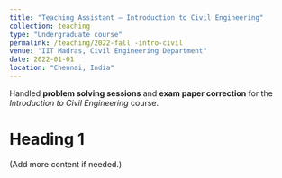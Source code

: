 ```yaml
---
title: "Teaching Assistant – Introduction to Civil Engineering"
collection: teaching
type: "Undergraduate course"
permalink: /teaching/2022-fall -intro-civil
venue: "IIT Madras, Civil Engineering Department"
date: 2022-01-01
location: "Chennai, India"
---
```


Handled **problem solving sessions** and **exam paper correction** for the *Introduction to Civil Engineering* course.

Heading 1
======
(Add more content if needed.)

